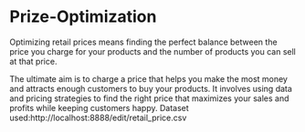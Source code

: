 # Prize-Optimization
Optimizing retail prices means finding the perfect balance between the price you charge for your products and the number of products you can sell at that price.

The ultimate aim is to charge a price that helps you make the most money and attracts enough customers to buy your products. It involves using data and pricing strategies to find the right price that maximizes your sales and profits while keeping customers happy.
Dataset used:http://localhost:8888/edit/retail_price.csv
